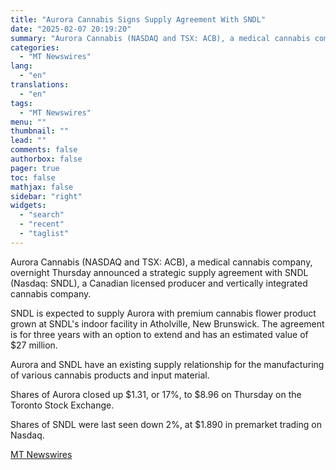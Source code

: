 ```yaml
---
title: "Aurora Cannabis Signs Supply Agreement With SNDL"
date: "2025-02-07 20:19:20"
summary: "Aurora Cannabis (NASDAQ and TSX: ACB), a medical cannabis company, overnight Thursday announced a strategic supply agreement with SNDL (Nasdaq: SNDL), a Canadian licensed producer and vertically integrated cannabis company. SNDL is expected to supply Aurora with premium cannabis flower product grown at SNDL's indoor facility in Atholville, New Brunswick...."
categories:
  - "MT Newswires"
lang:
  - "en"
translations:
  - "en"
tags:
  - "MT Newswires"
menu: ""
thumbnail: ""
lead: ""
comments: false
authorbox: false
pager: true
toc: false
mathjax: false
sidebar: "right"
widgets:
  - "search"
  - "recent"
  - "taglist"
---
```


Aurora Cannabis (NASDAQ and TSX: ACB), a medical cannabis company, overnight Thursday announced a strategic supply agreement with SNDL (Nasdaq: SNDL), a Canadian licensed producer and vertically integrated cannabis company.

SNDL is expected to supply Aurora with premium cannabis flower product grown at SNDL's indoor facility in Atholville, New Brunswick. The agreement is for three years with an option to extend and has an estimated value of $27 million.

Aurora and SNDL have an existing supply relationship for the manufacturing of various cannabis products and input material.

Shares of Aurora closed up $1.31, or 17%, to $8.96 on Thursday on the Toronto Stock Exchange.

Shares of SNDL were last seen down 2%, at $1.890 in premarket trading on Nasdaq.

[MT Newswires](https://www.tradingview.com/news/mtnewswires.com:20250207:A3312217:0/)
